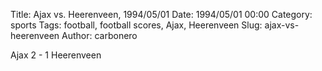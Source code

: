 Title: Ajax vs. Heerenveen, 1994/05/01
Date: 1994/05/01 00:00
Category: sports
Tags: football, football scores, Ajax, Heerenveen
Slug: ajax-vs-heerenveen
Author: carbonero


Ajax 2 - 1 Heerenveen

